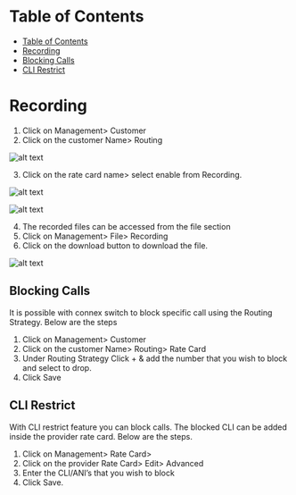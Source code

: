 # Table of Contents

* [Table of Contents](#table-of-contents)
* [Recording](#recording)
* [Blocking Calls](#blocking-calls)
* [CLI Restrict](#cli-restrict)

# Recording

1. Click on Management> Customer
2. Click on the customer Name> Routing

![alt text][recording-1]

3. Click on the rate card name> select enable from Recording.

![alt text][recording-2]

![alt text][recording-3]

4. The recorded files can be accessed from the file section
5. Click on Management> File> Recording
6. Click on the download button to download the file.

![alt text][recording-4]

## Blocking Calls

It is possible with connex switch to block specific call using the Routing Strategy. Below are the steps

1. Click on Management> Customer
2. Click on the customer Name> Routing> Rate Card
3. Under Routing Strategy Click + & add the number that you wish to block and select to drop.
4. Click Save
 
## CLI Restrict

With CLI restrict feature you can block calls. The blocked CLI can be added inside the provider rate card. Below are the steps.

1. Click on Management> Rate Card> 
2. Click on the provider Rate Card> Edit> Advanced
3. Enter the CLI/ANI’s that you wish to block
4. Click Save.


[recording-1]: https://raw.githubusercontent.com/digipigeon/connexcs-user-docs/master/new-img/recording-1.png "recording-1"
[recording-2]: https://raw.githubusercontent.com/digipigeon/connexcs-user-docs/master/new-img/recording-2.png "recording-2"
[recording-3]: https://raw.githubusercontent.com/digipigeon/connexcs-user-docs/master/new-img/recording-2.png "recording-3"
[recording-4]: https://raw.githubusercontent.com/digipigeon/connexcs-user-docs/master/new-img/recording-4.png "recording-4"
